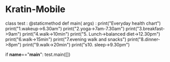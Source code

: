 # Kratin-Mobile
class test :
    @staticmethod
    def main( args) :
        print("Everyday health chart")
        print("1.wakeup->6.30am")
        print("2.yoga->7am-7.30am")
        print("3.breakfast->9am")
        print("4.walk->10min")
        print("5. Lunch->balanced diet->12.30pm")
        print("6.walk->15min")
        print("7.evening walk and snacks")
        print("8.dinner->8pm")
        print("9.walk->20min")
        print("s10. sleep->9.30pm")
    

if __name__=="__main__":
    test.main([])
